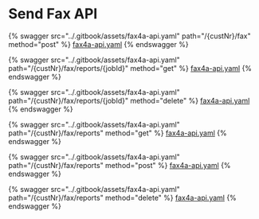 # Send Fax API

{% swagger src="../.gitbook/assets/fax4a-api.yaml" path="/{custNr}/fax" method="post" %}
[fax4a-api.yaml](../.gitbook/assets/fax4a-api.yaml)
{% endswagger %}

{% swagger src="../.gitbook/assets/fax4a-api.yaml" path="/{custNr}/fax/reports/{jobId}" method="get" %}
[fax4a-api.yaml](../.gitbook/assets/fax4a-api.yaml)
{% endswagger %}

{% swagger src="../.gitbook/assets/fax4a-api.yaml" path="/{custNr}/fax/reports/{jobId}" method="delete" %}
[fax4a-api.yaml](../.gitbook/assets/fax4a-api.yaml)
{% endswagger %}

{% swagger src="../.gitbook/assets/fax4a-api.yaml" path="/{custNr}/fax/reports" method="get" %}
[fax4a-api.yaml](../.gitbook/assets/fax4a-api.yaml)
{% endswagger %}

{% swagger src="../.gitbook/assets/fax4a-api.yaml" path="/{custNr}/fax/reports" method="post" %}
[fax4a-api.yaml](../.gitbook/assets/fax4a-api.yaml)
{% endswagger %}

{% swagger src="../.gitbook/assets/fax4a-api.yaml" path="/{custNr}/fax/reports" method="delete" %}
[fax4a-api.yaml](../.gitbook/assets/fax4a-api.yaml)
{% endswagger %}
